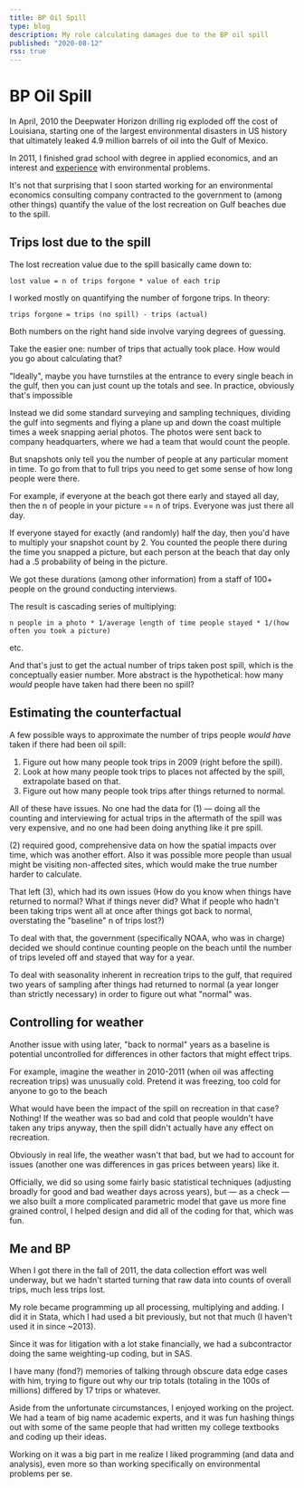 ```yaml
---
title: BP Oil Spill 
type: blog
description: My role calculating damages due to the BP oil spill
published: "2020-08-12"
rss: true
---
```


# BP Oil Spill

In April, 2010 the Deepwater Horizon drilling rig exploded off the cost of
Louisiana, starting one of the largest environmental disasters in US history
that ultimately leaked 4.9 million barrels of oil into the Gulf of Mexico.

In 2011, I finished grad school with degree in applied economics, and an
interest and [experience](eu-carbon-market) with environmental problems.

It's not that surprising that I soon started working for an environmental
economics consulting company contracted to the government to (among other
things) quantify the value of the lost recreation on Gulf beaches due to the
spill.

## Trips lost due to the spill
The lost recreation value due to the spill basically came down to:

```
lost value = n of trips forgone * value of each trip
```

I worked mostly on quantifying the number of forgone trips. In theory:

```
trips forgone = trips (no spill) - trips (actual)
```

Both numbers on the right hand side involve varying degrees of guessing.

Take the easier one: number of trips that actually took place. How would you
go about calculating that?

"Ideally", maybe you have turnstiles at the entrance to every single beach in
the gulf, then you can just count up the totals and see. In practice,
obviously that's impossible

Instead we did some standard surveying and sampling techniques, dividing the
gulf into segments and flying a plane up and down the coast multiple times
a week snapping aerial photos. The photos were sent back to company
headquarters, where we had a team that would count the people.

But snapshots only tell you the number of people at any particular moment in
time. To go from that to full trips you need to get some sense of how long
people were there.

For example, if everyone at the beach got there early and stayed all day, then
the n of people in your picture == n of trips. Everyone was just there all
day.

If everyone stayed for exactly (and randomly) half the day, then you'd have to
multiply your snapshot count by 2. You counted the people there during the
time you snapped a picture, but each person at the beach that day only had
a .5 probability of being in the picture.

We got these durations (among other information) from a staff of 100+ people
on the ground conducting interviews.

The result is cascading series of multiplying:

`n people in a photo * 1/average length of time people stayed * 1/(how often you took a picture)`

etc.

And that's just to get the actual number of trips taken post spill, which is
the conceptually easier number. More abstract is the hypothetical: how many
*would* people have taken had there been no spill?

## Estimating the counterfactual
A few possible ways to approximate the number of trips people *would have*
taken if there had been oil spill:

1. Figure out how many people took trips in 2009 (right before the spill).
2. Look at how many people took trips to places not affected by the spill, extrapolate based on that.
3. Figure out how many people took trips after things returned to normal.

All of these have issues. No one had the data for (1) — doing all the counting
and interviewing for actual trips in the aftermath of the spill was very
expensive, and no one had been doing anything like it pre spill.

(2) required good, comprehensive data on how the spatial impacts over time,
which was another effort. Also it was possible more people than usual might be
visiting non-affected sites, which would make the true number harder to
calculate.

That left (3), which had its own issues (How do you know when things have
returned to normal? What if things never did? What if people who hadn't been
taking trips went all at once after things got back to normal, overstating the
"baseline" n of trips lost?)

To deal with that, the government (specifically NOAA, who was in charge)
decided we should continue counting people on the beach until the number of
trips leveled off and stayed that way for a year.

To deal with seasonality inherent in recreation trips to the gulf, that
required two years of sampling after things had returned to normal (a year
longer than strictly necessary) in order to figure out what "normal" was.

## Controlling for weather
Another issue with using later, "back to normal" years as a baseline is
potential uncontrolled for differences in other factors that might effect
trips.

For example, imagine the weather in 2010-2011 (when oil was affecting
recreation trips) was unusually cold. Pretend it was freezing, too cold for
anyone to go to the beach

What would have been the impact of the spill on recreation in that case?
Nothing! If the weather was so bad and cold that people wouldn't have taken
any trips anyway, then the spill didn't actually have any effect on recreation.

Obviously in real life, the weather wasn't that bad, but we had to account for
issues (another one was differences in gas prices between years) like it.

Officially, we did so using some fairly basic statistical techniques
(adjusting broadly for good and bad weather days across years), but — as
a check — we also built a more complicated parametric model that gave us more
fine grained control, I helped design and did all of the coding for that,
which was fun.

## Me and BP
When I got there in the fall of 2011, the data collection effort was well
underway, but we hadn't started turning that raw data into counts of overall
trips, much less trips lost.

My role became programming up all processing, multiplying and adding. I did it
in Stata, which I had used a bit previously, but not that much (I haven't used
it in since ~2013).

Since it was for litigation with a lot stake financially, we had
a subcontractor doing the same weighting-up coding, but in SAS.

I have many (fond?) memories of talking through obscure data edge cases with
him, trying to figure out why our trip totals (totaling in the 100s of
millions) differed by 17 trips or whatever.

Aside from the unfortunate circumstances, I enjoyed working on the project. We
had a team of big name academic experts, and it was fun hashing things out
with some of the same people that had written my college textbooks and coding
up their ideas.

Working on it was a big part in me realize I liked programming (and data and
analysis), even more so than working specifically on environmental problems
per se.
